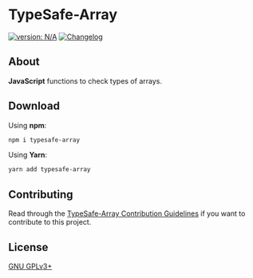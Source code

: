 # TypeSafe-Array #

[version_shield]: https://img.shields.io/badge/version-N%2FA-blue.svg
[latest_release]: https://github.com/mfederczuk/typesafe-array/releases/latest "Latest Release"
[![version: N/A][version_shield]][latest_release]
[![Changelog](https://img.shields.io/badge/-Changelog-blue)](./CHANGELOG.md "Changelog")

## About ##

**JavaScript** functions to check types of arrays.

## Download ##

Using **npm**:

```sh
npm i typesafe-array
```

Using **Yarn**:

```sh
yarn add typesafe-array
```

## Contributing ##

Read through the [TypeSafe-Array Contribution Guidelines](./CONTRIBUTING.md)
 if you want to contribute to this project.

## License ##

[GNU GPLv3+](./LICENSE)

